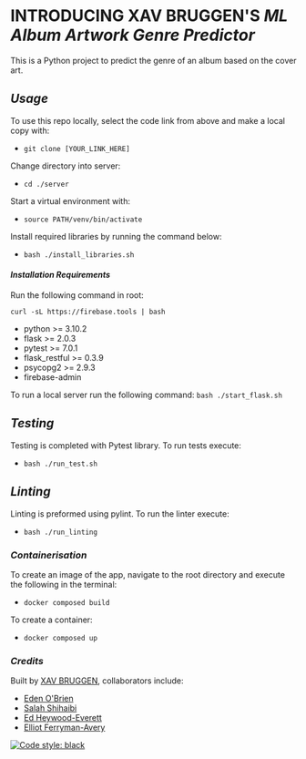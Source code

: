 # INTRODUCING XAV BRUGGEN'S _ML Album Artwork Genre Predictor_

This is a Python project to predict the genre of an album based on the cover art.

## _Usage_

To use this repo locally, select the code link from above and make a local copy with:

- `git clone [YOUR_LINK_HERE]`

Change directory into server:
- `cd ./server`

Start a virtual environment with:

- `source PATH/venv/bin/activate`

Install required libraries by running the command below:

- `bash ./install_libraries.sh`



#### _Installation Requirements_

Run the following command in root:

`curl -sL https://firebase.tools | bash`

- python >= 3.10.2
- flask >= 2.0.3
- pytest >= 7.0.1
- flask_restful >= 0.3.9
- psycopg2 >= 2.9.3
- firebase-admin

To run a local server run the following command:
`bash ./start_flask.sh`

## _Testing_

Testing is completed with Pytest library. To run tests execute:

- `bash ./run_test.sh`

## _Linting_

Linting is preformed using pylint. To run the linter execute:

- `bash ./run_linting`


### _Containerisation_

To create an image of the app, navigate to the root directory and execute the following in the terminal:

- `docker composed build`

To create a container:

- `docker composed up`

### _Credits_

Built by [XAV BRUGGEN](https://github.com/gravybru), collaborators include:

- [Eden O'Brien](https://github.com/eobr)
- [Salah Shihaibi](https://github.com/salah-shihaibi)
- [Ed Heywood-Everett](https://github.com/edheyev)
- [Elliot Ferryman-Avery](https://github.com/TermMC)

[![Code style: black](https://img.shields.io/badge/code%20style-black-000000.svg)](https://github.com/psf/black)
